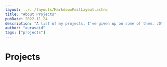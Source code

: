 ```yaml
---
layout: ../../layouts/MarkdownPostLayout.astro
title: "About Projects"
pubDate: 2022-11-24
description: "A list of my projects. I've given up on some of them. :D"
author: "auravoid"
tags: ["projects"]
---
```


# Projects